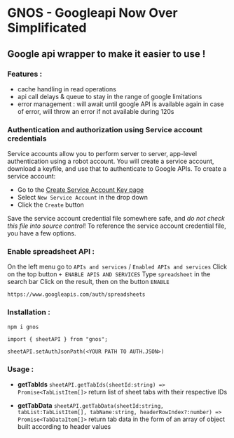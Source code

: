 # GNOS - Googleapi Now Over Simplificated

## Google api wrapper to make it easier to use !

### Features :

- cache handling in read operations
- api call delays & queue to stay in the range of google limitations
- error management : will await until google API is available again in case of error, will throw an error if not available during 120s

### Authentication and authorization using Service account credentials

Service accounts allow you to perform server to server, app-level authentication using a robot account.  You will create a service account, download a keyfile, and use that to authenticate to Google APIs.  To create a service account:
- Go to the [Create Service Account Key page](https://console.cloud.google.com/apis/credentials/serviceaccountkey)
- Select `New Service Account` in the drop down
- Click the `Create` button

Save the service account credential file somewhere safe, and *do not check this file into source control*!  To reference the service account credential file, you have a few options.

### Enable spreadsheet API :

On the left menu go to `APIs and services` / `Enabled APIs and services`
Click on the top button `+ ENABLE APIS AND SERVICES`
Type `spreadsheet` in the search bar
Click on the result, then on the button `ENABLE`

`https://www.googleapis.com/auth/spreadsheets`

### Installation :

`npm i gnos`

`import { sheetAPI } from "gnos";`

`sheetAPI.setAuthJsonPath(<YOUR PATH TO AUTH.JSON>)`

### Usage :

- **getTabIds**
`sheetAPI.getTabIds(sheetId:string) => Promise<TabListItem[]>`
return list of sheet tabs with their respective IDs

- **getTabData**
`sheetAPI.getTabData(sheetId:string, tabList:TabListItem[], tabName:string, headerRowIndex?:number) => Promise<TabDataItem[]>`
return tab data in the form of an array of object built according to header values
